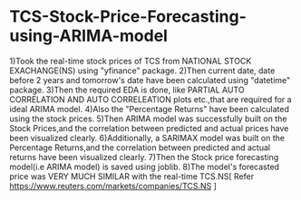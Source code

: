 # TCS-Stock-Price-Forecasting-using-ARIMA-model

1)Took the real-time stock prices of TCS from NATIONAL STOCK EXACHANGE(NS) using "yfinance" package.
2)Then current date, date before 2 years and tomorrow's date have been calculated using "datetime" package.
3)Then the required EDA is done, like PARTIAL AUTO CORRELATION AND AUTO CORRELEATION plots etc.,that are required for a ideal ARIMA model.
4)Also the "Percentage Returns" have been calculated using the stock prices.
5)Then ARIMA model was successfully built on the Stock Prices,and the correlation between predicted and actual prices have been visualized clearly.
6)Additionally, a SARIMAX model was built on the Percentage Returns,and the correlation between predicted and actual returns have been visualized clearly.
7)Then the Stock price forecasting model(i.e ARIMA model) is saved using joblib.
8)The model's forecasted price was VERY MUCH SIMILAR with the real-time TCS.NS[ Refer https://www.reuters.com/markets/companies/TCS.NS ]
